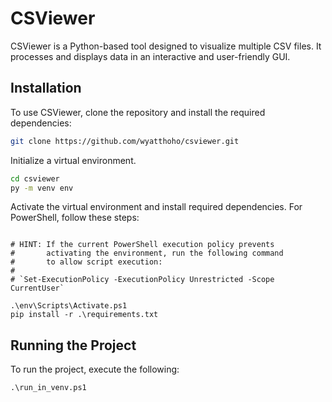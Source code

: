 # CSViewer

CSViewer is a Python-based tool designed to visualize 
multiple CSV files. It processes and displays data in 
an interactive and user-friendly GUI.


## Installation

To use CSViewer, clone the repository and install the required dependencies:

```bash
git clone https://github.com/wyatthoho/csviewer.git
```

Initialize a virtual environment. 
```bash
cd csviewer
py -m venv env
```

Activate the virtual environment and install required dependencies. 
For PowerShell, follow these steps:
```bush

# HINT: If the current PowerShell execution policy prevents 
#       activating the environment, run the following command
#       to allow script execution:
#
# `Set-ExecutionPolicy -ExecutionPolicy Unrestricted -Scope CurrentUser`

.\env\Scripts\Activate.ps1
pip install -r .\requirements.txt
```

## Running the Project

To run the project, execute the following:
```bush
.\run_in_venv.ps1
```
